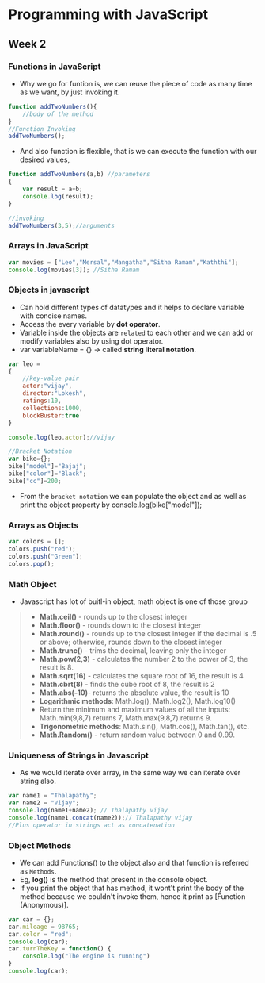 # Programming with JavaScript
## Week 2
### Functions in JavaScript
* Why we go for funtion is, we can reuse the piece of code as many time as we want, by just invoking it.
```javascript
function addTwoNumbers(){
    //body of the method
}
//Function Invoking
addTwoNumbers();
```
* And also function is flexible, that is we can execute the function with our desired values,
```javascript
function addTwoNumbers(a,b) //parameters
{
    var result = a+b;
    console.log(result);
}

//invoking
addTwoNumbers(3,5);//arguments
```
### Arrays in JavaScript
```javascript
var movies = ["Leo","Mersal","Mangatha","Sitha Ramam","Kaththi"];
console.log(movies[3]); //Sitha Ramam
```
### Objects in javascript
* Can hold different types of datatypes and it helps to declare variable with concise names.
* Access the every variable by **dot operator**.
* Variable inside the objects are `related` to each other and we can add or modify variables also by using dot operator.
* var variableName = {} -> called **string literal notation**.
```javascript
var leo = 
{
    //key-value pair
    actor:"vijay",
    director:"Lokesh",
    ratings:10,
    collections:1000,
    blockBuster:true
}

console.log(leo.actor);//vijay
```
```javascript
//Bracket Notation
var bike={};
bike["model"]="Bajaj";
bike["color"]="Black";
bike["cc"]=200;
```
* From the `bracket notation` we can populate the object and as well as print the object property by console.log(bike["model"]);

### Arrays as Objects
```javascript
var colors = [];
colors.push("red");
colors.push("Green");
colors.pop();
```
### Math Object
* Javascript has lot of buitl-in object, math object is one of those group
 > - **Math.ceil()** - rounds up to the closest integer 
 > - **Math.floor()** - rounds down to the closest integer 
 > - **Math.round()** - rounds up to the closest integer if the decimal is .5 or above; otherwise, rounds down to the closest integer 
 > - **Math.trunc()** - trims the decimal, leaving only the integer
> - **Math.pow(2,3)** - calculates the number 2 to the power of 3, the result is 8.
> - **Math.sqrt(16)** - calculates the square root of 16, the result is 4 
> - **Math.cbrt(8)** - finds the cube root of 8, the result is 2 
> - **Math.abs(-10)**- returns the absolute value, the result is 10 
> - **Logarithmic methods**: Math.log(), Math.log2(), Math.log10() 
> - Return the minimum and maximum values of all the inputs: Math.min(9,8,7) returns 7, Math.max(9,8,7) returns 9.
> - **Trigonometric methods**: Math.sin(), Math.cos(), Math.tan(), etc.
> - **Math.Random()** - return random value between 0 and 0.99.
### Uniqueness of Strings in Javascript
* As we would iterate over array, in the same way we can iterate over string also.
```javascript
var name1 = "Thalapathy";
var name2 = "Vijay";
console.log(name1+name2); // Thalapathy vijay
console.log(name1.concat(name2));// Thalapathy vijay
//Plus operator in strings act as concatenation
```
### Object Methods
* We can add Functions() to the object also and that function is referred as `Methods`.
* Eg, **log()** is the method that present in the console object.
* If you print the object that has method, it wont't print the body of the method because we couldn't invoke them, hence it print as [Function (Anonymous)].
```javascript
var car = {};
car.mileage = 98765;
car.color = "red";
console.log(car);
car.turnTheKey = function() {
    console.log("The engine is running")
}
console.log(car);
```